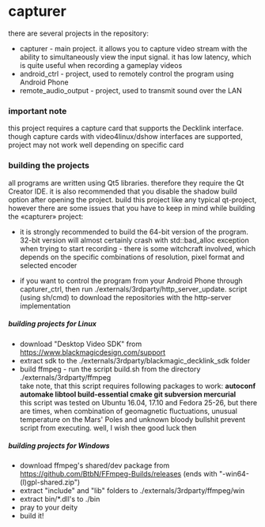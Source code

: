 ﻿# capturer

there are several projects in the repository:
- capturer - main project. it allows you to capture video stream with the ability to simultaneously view the input signal. it has low latency, which is quite useful when recording a gameplay videos
- android_ctrl - project, used to remotely control the program using Android Phone
- remote_audio_output - project, used to transmit sound over the LAN

### important note
this project requires a capture card that supports the Decklink interface. though capture cards with video4linux/dshow interfaces are supported, project may not work well depending on specific card

### building the projects
all programs are written using Qt5 libraries. therefore they require the Qt Creator IDE. it is also recommended that you disable the shadow build option after opening the project. build this project like any typical qt-project, however there are some issues that you have to keep in mind while building the «capturer» project:

- it is strongly recommended to build the 64-bit version of the program. 32-bit version will almost certainly crash with std::bad_alloc exception when trying to start recording - there is some witchcraft involved, which depends on the specific combinations of resolution, pixel format and selected encoder

- if you want to control the program from your Android Phone through capturer_ctrl, then run ./externals/3rdparty/http_server_update. script (using sh/cmd) to download the repositories with the http-server implementation

##### building projects for Linux
- download "Desktop Video SDK" from https://www.blackmagicdesign.com/support
- extract sdk to the ./externals/3rdparty/blackmagic_decklink_sdk folder
- build ffmpeg - run the script build.sh from the directory ./externals/3rdparty/ffmpeg 
<br>take note, that this script requires following packages to work: <b>autoconf automake libtool build-essential cmake git subversion mercurial</b>
<br>this script was tested on Ubuntu 16.04, 17.10 and Fedora 25-26, but there are times, when combination of geomagnetic fluctuations, unusual temperature on the Mars' Poles and unknown bloody bullshit prevent script from executing. well, I wish thee good luck then

##### building projects for Windows
- download ffmpeg's shared/dev package from https://github.com/BtbN/FFmpeg-Builds/releases (ends with "-win64-(l)gpl-shared.zip")
- extract "include" and "lib" folders to ./externals/3rdparty/ffmpeg/win
- extract bin/*.dll's to ./bin
- pray to your deity
- build it!
